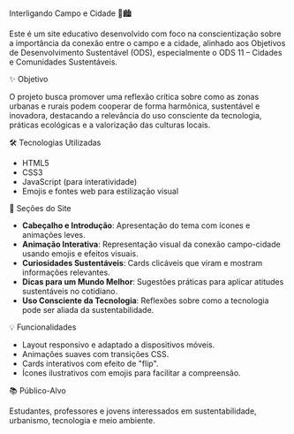 Interligando Campo e Cidade 🌾🏙️

Este é um site educativo desenvolvido com foco na conscientização sobre a importância da conexão entre o campo e a cidade, alinhado aos Objetivos de Desenvolvimento Sustentável (ODS), especialmente o ODS 11 – Cidades e Comunidades Sustentáveis.

✨ Objetivo

O projeto busca promover uma reflexão crítica sobre como as zonas urbanas e rurais podem cooperar de forma harmônica, sustentável e inovadora, destacando a relevância do uso consciente da tecnologia, práticas ecológicas e a valorização das culturas locais.

🛠️ Tecnologias Utilizadas

- HTML5
- CSS3
- JavaScript (para interatividade)
- Emojis e fontes web para estilização visual

🧩 Seções do Site

- **Cabeçalho e Introdução**: Apresentação do tema com ícones e animações leves.
- **Animação Interativa**: Representação visual da conexão campo-cidade usando emojis e efeitos visuais.
- **Curiosidades Sustentáveis**: Cards clicáveis que viram e mostram informações relevantes.
- **Dicas para um Mundo Melhor**: Sugestões práticas para aplicar atitudes sustentáveis no cotidiano.
- **Uso Consciente da Tecnologia**: Reflexões sobre como a tecnologia pode ser aliada da sustentabilidade.

💡 Funcionalidades

- Layout responsivo e adaptado a dispositivos móveis.
- Animações suaves com transições CSS.
- Cards interativos com efeito de "flip".
- Ícones ilustrativos com emojis para facilitar a compreensão.

📚 Público-Alvo

Estudantes, professores e jovens interessados em sustentabilidade, urbanismo, tecnologia e meio ambiente.
